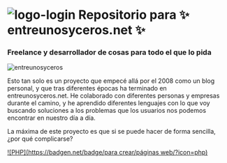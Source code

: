 #  ![logo-login](https://github.com/sapoclay/sapoclay/assets/6242827/f3d152d8-c876-4852-8ca5-c8946d9925f1) Repositorio para ✨ entreunosyceros.net ✨

### Freelance y desarrollador de cosas para todo el que lo pida

![entreunosyceros](https://github.com/sapoclay/sapoclay/assets/6242827/7749f902-321e-4fdd-984f-fc50e6cfee43)

Esto tan solo es un proyecto que empecé allá por el 2008 como un blog personal, y que tras diferentes épocas ha terminado en entreunosyceros.net. He colaborado con diferentes personas y empresas durante el camino, y he aprendido diferentes lenguajes con lo que voy buscando soluciones a los problemas que los usuarios nos podemos encontrar en nuestro día a día. 

La máxima de este proyecto es que si se puede hacer de forma sencilla, ¿por qué complicarse?

[![PHP](https://badgen.net/badge/para crear/páginas web/?icon=php)]()
<!--**sapoclay/sapoclay** is a ✨ _special_ ✨ repository because its `README.md` (this file) appears on your GitHub profile.

Here are some ideas to get you started:

- 🔭 I’m currently working on ...
- 🌱 I’m currently learning ...
- 👯 I’m looking to collaborate on ...
- 🤔 I’m looking for help with ...
- 💬 Ask me about ...
- 📫 How to reach me: ...
- 😄 Pronouns: ...
- ⚡ Fun fact: ...
-->
